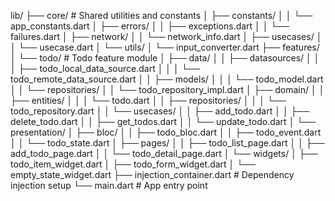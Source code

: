 lib/
├── core/                          # Shared utilities and constants
│   ├── constants/
│   │   └── app_constants.dart
│   ├── errors/
│   │   ├── exceptions.dart
│   │   └── failures.dart
│   ├── network/
│   │   └── network_info.dart
│   ├── usecases/
│   │   └── usecase.dart
│   └── utils/
│       └── input_converter.dart
├── features/
│   └── todo/                      # Todo feature module
│       ├── data/
│       │   ├── datasources/
│       │   │   ├── todo_local_data_source.dart
│       │   │   └── todo_remote_data_source.dart
│       │   ├── models/
│       │   │   └── todo_model.dart
│       │   └── repositories/
│       │       └── todo_repository_impl.dart
│       ├── domain/
│       │   ├── entities/
│       │   │   └── todo.dart
│       │   ├── repositories/
│       │   │   └── todo_repository.dart
│       │   └── usecases/
│       │       ├── add_todo.dart
│       │       ├── delete_todo.dart
│       │       ├── get_todos.dart
│       │       └── update_todo.dart
│       └── presentation/
│           ├── bloc/
│           │   ├── todo_bloc.dart
│           │   ├── todo_event.dart
│           │   └── todo_state.dart
│           ├── pages/
│           │   ├── todo_list_page.dart
│           │   ├── add_todo_page.dart
│           │   └── todo_detail_page.dart
│           └── widgets/
│               ├── todo_item_widget.dart
│               ├── todo_form_widget.dart
│               └── empty_state_widget.dart
├── injection_container.dart       # Dependency injection setup
└── main.dart                     # App entry point